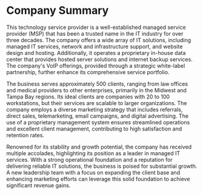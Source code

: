 # Company Summary

This technology service provider is a well-established managed service provider (MSP) that has been a trusted name in the IT industry for over three decades. The company offers a wide array of IT solutions, including managed IT services, network and infrastructure support, and website design and hosting. Additionally, it operates a proprietary in-house data center that provides hosted server solutions and internet backup services. The company's VoIP offerings, provided through a strategic white-label partnership, further enhance its comprehensive service portfolio.

The business serves approximately 500 clients, ranging from law offices and medical providers to other enterprises, primarily in the Midwest and Tampa Bay regions. Its ideal clients are companies with 20 to 100 workstations, but their services are scalable to larger organizations. The company employs a diverse marketing strategy that includes referrals, direct sales, telemarketing, email campaigns, and digital advertising. The use of a proprietary management system ensures streamlined operations and excellent client management, contributing to high satisfaction and retention rates.

Renowned for its stability and growth potential, the company has received multiple accolades, highlighting its position as a leader in managed IT services. With a strong operational foundation and a reputation for delivering reliable IT solutions, the business is poised for substantial growth. A new leadership team with a focus on expanding the client base and enhancing marketing efforts can leverage this solid foundation to achieve significant revenue gains.